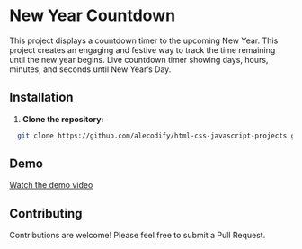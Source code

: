# New Year Countdown

This project displays a countdown timer to the upcoming New Year. This project creates an engaging and festive way to track the time remaining until the new year begins. Live countdown timer showing days, hours, minutes, and seconds until New Year’s Day.

## Installation

1. **Clone the repository:**
```bash
  git clone https://github.com/alecodify/html-css-javascript-projects.git
```

## Demo
[Watch the demo video](https://github.com/user-attachments/assets/12d8982a-5f62-4f47-83b3-99ef5cf60225)

## Contributing
Contributions are welcome! Please feel free to submit a Pull Request.
